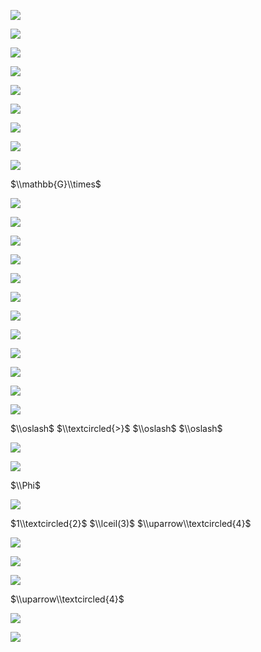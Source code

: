![](https://www.nta.go.jp/tmp/9fe42c49-36d6-4750-8bb8-00697cf85c83/images/e487895e9694a15b01b933de6dcff994c00bfb8d5d21fec42291059e54c55a91.jpg)

![](https://www.nta.go.jp/tmp/9fe42c49-36d6-4750-8bb8-00697cf85c83/images/67f82521bc0150501c61b8a0ae915df3c00412744011d6bf4824d0b02bebf5de.jpg)

![](https://www.nta.go.jp/tmp/9fe42c49-36d6-4750-8bb8-00697cf85c83/images/d68484b7bead6c6b33260c54e07394d3c7e898cb06fdcae82227183a5bd0029a.jpg)

![](https://www.nta.go.jp/tmp/9fe42c49-36d6-4750-8bb8-00697cf85c83/images/d9e496184ff7b0445fe67733f77f2d7d1aff0f2b27e019a2a2b081194c2187f2.jpg)

![](https://www.nta.go.jp/tmp/9fe42c49-36d6-4750-8bb8-00697cf85c83/images/98c8faac7f5ebc94a2b08d5a44fb829397f405c33fd03c55153ba74d5bdb3919.jpg)

![](https://www.nta.go.jp/tmp/9fe42c49-36d6-4750-8bb8-00697cf85c83/images/52fc6eff1333ab8a3cc2985fb3f9754c19b76d8cfc3326945fbdff526b9d0d58.jpg)

![](https://www.nta.go.jp/tmp/9fe42c49-36d6-4750-8bb8-00697cf85c83/images/8f174f82e76fd8b12c4b21084cad8c91489003c533aacae2007988a3e27ff03e.jpg)

![](https://www.nta.go.jp/tmp/9fe42c49-36d6-4750-8bb8-00697cf85c83/images/def596a4c39c9c8804dacad9b1efd30819b2eb00ee91edbf8e29005991264624.jpg)

![](https://www.nta.go.jp/tmp/9fe42c49-36d6-4750-8bb8-00697cf85c83/images/cdb5fd6e8e6d383e7901f1b7e7226307faef6481cd6667dca7d2f96ffe189fa5.jpg)

$\\mathbb{G}\\times$

![](https://www.nta.go.jp/tmp/9fe42c49-36d6-4750-8bb8-00697cf85c83/images/ccce6037d7435b26d4d89263ad5d3fc2130cda06995aff1d2bb4017502479be6.jpg)

![](https://www.nta.go.jp/tmp/9fe42c49-36d6-4750-8bb8-00697cf85c83/images/db05ca268fe4d3d905c75eeae58b7b0f452bf410712bb0c360dfcea51240b495.jpg)

![](https://www.nta.go.jp/tmp/9fe42c49-36d6-4750-8bb8-00697cf85c83/images/6d13e636cddfb85fa514c9338e76729a5a7d42b507db7c493c77503737fd436b.jpg)

![](https://www.nta.go.jp/tmp/9fe42c49-36d6-4750-8bb8-00697cf85c83/images/0568204fb8c5f4aabae39b926e49d11f2a8ef55f48b39f7567826cf346f85a3f.jpg)

![](https://www.nta.go.jp/tmp/9fe42c49-36d6-4750-8bb8-00697cf85c83/images/2a9393c5bb8b61b5c8e351765d88eb8b30a75be93607bf7a00d106d3ab85e777.jpg)

![](https://www.nta.go.jp/tmp/9fe42c49-36d6-4750-8bb8-00697cf85c83/images/a1d4d8926b3ba088cfc901da595b207c23afc44b540e7f885a1784035517c248.jpg)

![](https://www.nta.go.jp/tmp/9fe42c49-36d6-4750-8bb8-00697cf85c83/images/148af27113bbb495d5d20d8b78ce28cf303a2b368775753ee088fbdf443582e0.jpg)

![](https://www.nta.go.jp/tmp/9fe42c49-36d6-4750-8bb8-00697cf85c83/images/0c9b787db094bfd276c01d6f638c64ffce9ae7b80dc335d5aea06eaec6f6eafb.jpg)

![](https://www.nta.go.jp/tmp/9fe42c49-36d6-4750-8bb8-00697cf85c83/images/46612ee895315dcb25c7c22e30c937905f2abf09ce60fbd40b7ec73ebc256b3f.jpg)

![](https://www.nta.go.jp/tmp/9fe42c49-36d6-4750-8bb8-00697cf85c83/images/cd7b98777470e3964011cd836d848b59f651e385a3bc81dbbe0ba3ee2f1fd312.jpg)

![](https://www.nta.go.jp/tmp/9fe42c49-36d6-4750-8bb8-00697cf85c83/images/f1416a193dcd235efac33c76c12cb7c1b25daad0d38065a1bf284b4cbe761a7c.jpg)

![](https://www.nta.go.jp/tmp/9fe42c49-36d6-4750-8bb8-00697cf85c83/images/4cadc3566a2d8e4bb2c895a6ba4e765cb189b93afe80685dadb8c96236e346fd.jpg)

$\\oslash$ $\\textcircled{>}$ $\\oslash$ $\\oslash$

![](https://www.nta.go.jp/tmp/9fe42c49-36d6-4750-8bb8-00697cf85c83/images/414cfe2dc757be56ce22495d90265e951ec0370288873ce989a6ede8e8717c65.jpg)

![](https://www.nta.go.jp/tmp/9fe42c49-36d6-4750-8bb8-00697cf85c83/images/e0be529ccd85da4e8f4e88f9096acd709d0d5364b325f926b687fe1ce76d6d01.jpg)

$\\Phi$

![](https://www.nta.go.jp/tmp/9fe42c49-36d6-4750-8bb8-00697cf85c83/images/16a5989e96791fc3af440497efe9fed384dfb6bd03d738859eb5c21766debf45.jpg)

$1\\textcircled{2}$ $\\lceil(3)$ $\\uparrow\\textcircled{4}$

![](https://www.nta.go.jp/tmp/9fe42c49-36d6-4750-8bb8-00697cf85c83/images/5612cfc64a9cd5dd1ff113f4e57661add40b454361e1ce46597312701b8205b2.jpg)

![](https://www.nta.go.jp/tmp/9fe42c49-36d6-4750-8bb8-00697cf85c83/images/be7598deafa96d985b303eb25dd1fb00a5511715a4882e2aa4d0a5606bd5868f.jpg)

![](https://www.nta.go.jp/tmp/9fe42c49-36d6-4750-8bb8-00697cf85c83/images/94e7b721113a6528d3845495edabe5d2d5f2990b9815cc4799655999f35581b7.jpg)

$\\uparrow\\textcircled{4}$

![](https://www.nta.go.jp/tmp/9fe42c49-36d6-4750-8bb8-00697cf85c83/images/294b99624c7934a407aa60054d4fb3d3e894387862271caf1362102ebca5057d.jpg)

![](https://www.nta.go.jp/tmp/9fe42c49-36d6-4750-8bb8-00697cf85c83/images/c75a4afb31d469edc5ee3fddfc2389b55ae0ef6378e0d2bb2ceb752a4320594f.jpg)